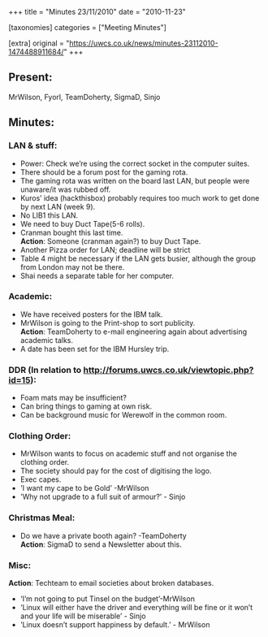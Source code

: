 +++
title = "Minutes 23/11/2010"
date = "2010-11-23"

[taxonomies]
categories = ["Meeting Minutes"]

[extra]
original = "https://uwcs.co.uk/news/minutes-23112010-1474488911684/"
+++

## Present:

MrWilson, Fyorl, TeamDoherty, SigmaD, Sinjo

## Minutes:

### LAN & stuff:

  - Power: Check we’re using the correct socket in the computer suites.
  - There should be a forum post for the gaming rota.
  - The gaming rota was written on the board last LAN, but people were unaware/it was rubbed off.
  - Kuros’ idea (hackthisbox) probably requires too much work to get done by next LAN (week 9).
  - No LIB1 this LAN.
  - We need to buy Duct Tape(5-6 rolls).
  - Cranman bought this last time.  
    **Action**: Someone (cranman again?) to buy Duct Tape.
  - Another Pizza order for LAN; deadline will be strict
  - Table 4 might be necessary if the LAN gets busier, although the group from London may not be there.
  - Shai needs a separate table for her computer.

### Academic:

  - We have received posters for the IBM talk.
  - MrWilson is going to the Print-shop to sort publicity.  
    **Action**: TeamDoherty to e-mail engineering again about advertising academic talks.
  - A date has been set for the IBM Hursley trip.

### DDR (In relation to http://forums.uwcs.co.uk/viewtopic.php?id=15):

  - Foam mats may be insufficient?
  - Can bring things to gaming at own risk.
  - Can be background music for Werewolf in the common room.

### Clothing Order:

  - MrWilson wants to focus on academic stuff and not organise the clothing order.
  - The society should pay for the cost of digitising the logo.
  - Exec capes.
  - ’I want my cape to be Gold’ -MrWilson
  - ’Why not upgrade to a full suit of armour?’ - Sinjo

### Christmas Meal:

  - Do we have a private booth again? -TeamDoherty  
    **Action**: SigmaD to send a Newsletter about this.

### Misc:

**Action**: Techteam to email societies about broken databases.

  - ’I’m not going to put Tinsel on the budget’-MrWilson
  - ’Linux will either have the driver and everything will be fine or it won’t and your life will be miserable’ - Sinjo
  - ’Linux doesn’t support happiness by default.’ - MrWilson
